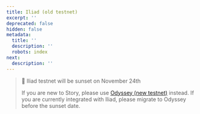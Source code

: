 ```yaml
---
title: Iliad (old testnet)
excerpt: ''
deprecated: false
hidden: false
metadata:
  title: ''
  description: ''
  robots: index
next:
  description: ''
---
```

> 🚧 Iliad testnet will be sunset on November 24th
>
> If you are new to Story, please use [Odyssey (new testnet)](doc:odyssey) instead. If you are currently integrated with Iliad, please migrate to Odyssey before the sunset date.
